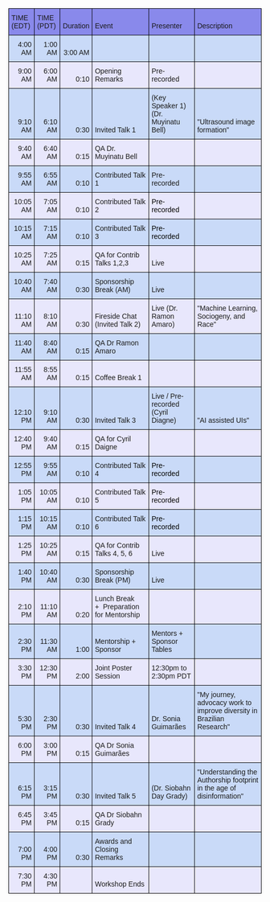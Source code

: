 <table style="border-collapse:collapse;border-spacing:0" class="tg"><thead><tr><th style="background-color:#8989EB;border-color:black;border-style:solid;border-width:1px;font-family:Arial, sans-serif;font-size:14px;font-weight:normal;overflow:hidden;padding:10px 5px;text-align:left;vertical-align:bottom;word-break:normal"><span style="background-color:#8989EB">TIME (EDT)</span></th><th style="background-color:#8989EB;border-color:black;border-style:solid;border-width:1px;font-family:Arial, sans-serif;font-size:14px;font-weight:normal;overflow:hidden;padding:10px 5px;text-align:left;vertical-align:bottom;word-break:normal"><span style="background-color:#8989EB">TIME (PDT)</span></th><th style="background-color:#8989EB;border-color:black;border-style:solid;border-width:1px;font-family:Arial, sans-serif;font-size:14px;font-weight:normal;overflow:hidden;padding:10px 5px;text-align:left;vertical-align:bottom;word-break:normal"><span style="background-color:#8989EB">Duration</span></th><th style="background-color:#8989EB;border-color:black;border-style:solid;border-width:1px;font-family:Arial, sans-serif;font-size:14px;font-weight:normal;overflow:hidden;padding:10px 5px;text-align:left;vertical-align:bottom;word-break:normal"><span style="background-color:#8989EB">Event</span></th><th style="background-color:#8989EB;border-color:black;border-style:solid;border-width:1px;font-family:Arial, sans-serif;font-size:14px;font-weight:normal;overflow:hidden;padding:10px 5px;text-align:left;vertical-align:bottom;word-break:normal"><span style="background-color:#8989EB">Presenter</span></th><th style="background-color:#8989EB;border-color:black;border-style:solid;border-width:1px;font-family:Arial, sans-serif;font-size:14px;font-weight:normal;overflow:hidden;padding:10px 5px;text-align:left;vertical-align:bottom;word-break:normal"><span style="background-color:#8989EB">Description</span></th></tr></thead><tbody><tr><td style="background-color:#C9DAF8;border-color:black;border-style:solid;border-width:1px;font-family:Arial, sans-serif;font-size:14px;overflow:hidden;padding:10px 5px;text-align:right;vertical-align:bottom;word-break:normal"><span style="background-color:#C9DAF8">4:00 AM</span></td><td style="background-color:#C9DAF8;border-color:black;border-style:solid;border-width:1px;font-family:Arial, sans-serif;font-size:14px;overflow:hidden;padding:10px 5px;text-align:right;vertical-align:bottom;word-break:normal"><span style="background-color:#C9DAF8">1:00 AM</span></td><td style="background-color:#C9DAF8;border-color:black;border-style:solid;border-width:1px;font-family:Arial, sans-serif;font-size:14px;overflow:hidden;padding:10px 5px;text-align:right;vertical-align:bottom;word-break:normal"><span style="background-color:#C9DAF8">3:00 AM</span></td><td style="background-color:#C9DAF8;border-color:black;border-style:solid;border-width:1px;font-family:Arial, sans-serif;font-size:14px;overflow:hidden;padding:10px 5px;text-align:left;vertical-align:bottom;word-break:normal"></td><td style="background-color:#C9DAF8;border-color:black;border-style:solid;border-width:1px;font-family:Arial, sans-serif;font-size:14px;overflow:hidden;padding:10px 5px;text-align:left;vertical-align:bottom;word-break:normal"></td><td style="background-color:#C9DAF8;border-color:black;border-style:solid;border-width:1px;font-family:Arial, sans-serif;font-size:14px;overflow:hidden;padding:10px 5px;text-align:left;vertical-align:bottom;word-break:normal"></td></tr><tr><td style="background-color:#E8E7FC;border-color:black;border-style:solid;border-width:1px;font-family:Arial, sans-serif;font-size:14px;overflow:hidden;padding:10px 5px;text-align:right;vertical-align:bottom;word-break:normal"><span style="background-color:#E8E7FC">9:00 AM</span></td><td style="background-color:#E8E7FC;border-color:black;border-style:solid;border-width:1px;font-family:Arial, sans-serif;font-size:14px;overflow:hidden;padding:10px 5px;text-align:right;vertical-align:bottom;word-break:normal"><span style="background-color:#E8E7FC">6:00 AM</span></td><td style="background-color:#E8E7FC;border-color:black;border-style:solid;border-width:1px;font-family:Arial, sans-serif;font-size:14px;overflow:hidden;padding:10px 5px;text-align:right;vertical-align:bottom;word-break:normal"><span style="background-color:#E8E7FC">0:10</span></td><td style="background-color:#E8E7FC;border-color:black;border-style:solid;border-width:1px;font-family:Arial, sans-serif;font-size:14px;overflow:hidden;padding:10px 5px;text-align:left;vertical-align:bottom;word-break:normal"><span style="background-color:#E8E7FC">Opening Remarks</span></td><td style="background-color:#E8E7FC;border-color:black;border-style:solid;border-width:1px;font-family:Arial, sans-serif;font-size:14px;overflow:hidden;padding:10px 5px;text-align:left;vertical-align:bottom;word-break:normal"><span style="background-color:#E8E7FC">Pre-recorded</span></td><td style="background-color:#E8E7FC;border-color:black;border-style:solid;border-width:1px;font-family:Arial, sans-serif;font-size:14px;overflow:hidden;padding:10px 5px;text-align:left;vertical-align:bottom;word-break:normal"></td></tr><tr><td style="background-color:#C9DAF8;border-color:black;border-style:solid;border-width:1px;font-family:Arial, sans-serif;font-size:14px;overflow:hidden;padding:10px 5px;text-align:right;vertical-align:bottom;word-break:normal"><span style="background-color:#C9DAF8">9:10 AM</span></td><td style="background-color:#C9DAF8;border-color:black;border-style:solid;border-width:1px;font-family:Arial, sans-serif;font-size:14px;overflow:hidden;padding:10px 5px;text-align:right;vertical-align:bottom;word-break:normal"><span style="background-color:#C9DAF8">6:10 AM</span></td><td style="background-color:#C9DAF8;border-color:black;border-style:solid;border-width:1px;font-family:Arial, sans-serif;font-size:14px;overflow:hidden;padding:10px 5px;text-align:right;vertical-align:bottom;word-break:normal"><span style="background-color:#C9DAF8">0:30</span></td><td style="background-color:#C9DAF8;border-color:black;border-style:solid;border-width:1px;font-family:Arial, sans-serif;font-size:14px;overflow:hidden;padding:10px 5px;text-align:left;vertical-align:bottom;word-break:normal"><span style="background-color:#C9DAF8">Invited Talk 1</span></td><td style="background-color:#C9DAF8;border-color:black;border-style:solid;border-width:1px;font-family:Arial, sans-serif;font-size:14px;overflow:hidden;padding:10px 5px;text-align:left;vertical-align:bottom;word-break:normal"><span style="background-color:#C9DAF8">(Key Speaker 1) (Dr. Muyinatu Bell)</span></td><td style="background-color:#C9DAF8;border-color:black;border-style:solid;border-width:1px;font-family:Arial, sans-serif;font-size:14px;overflow:hidden;padding:10px 5px;text-align:left;vertical-align:bottom;word-break:normal"><span style="background-color:#C9DAF8">"Ultrasound image formation" </span></td></tr><tr><td style="background-color:#E8E7FC;border-color:black;border-style:solid;border-width:1px;font-family:Arial, sans-serif;font-size:14px;overflow:hidden;padding:10px 5px;text-align:right;vertical-align:bottom;word-break:normal"><span style="background-color:#E8E7FC">9:40 AM</span></td><td style="background-color:#E8E7FC;border-color:black;border-style:solid;border-width:1px;font-family:Arial, sans-serif;font-size:14px;overflow:hidden;padding:10px 5px;text-align:right;vertical-align:bottom;word-break:normal"><span style="background-color:#E8E7FC">6:40 AM</span></td><td style="background-color:#E8E7FC;border-color:black;border-style:solid;border-width:1px;font-family:Arial, sans-serif;font-size:14px;overflow:hidden;padding:10px 5px;text-align:right;vertical-align:bottom;word-break:normal"><span style="background-color:#E8E7FC">0:15</span></td><td style="background-color:#E8E7FC;border-color:black;border-style:solid;border-width:1px;font-family:Arial, sans-serif;font-size:14px;overflow:hidden;padding:10px 5px;text-align:left;vertical-align:bottom;word-break:normal"><span style="background-color:#E8E7FC">QA Dr. Muyinatu Bell</span></td><td style="background-color:#E8E7FC;border-color:black;border-style:solid;border-width:1px;font-family:Arial, sans-serif;font-size:14px;overflow:hidden;padding:10px 5px;text-align:left;vertical-align:bottom;word-break:normal"></td><td style="background-color:#E8E7FC;border-color:black;border-style:solid;border-width:1px;font-family:Arial, sans-serif;font-size:14px;overflow:hidden;padding:10px 5px;text-align:left;vertical-align:bottom;word-break:normal"></td></tr><tr><td style="background-color:#C9DAF8;border-color:black;border-style:solid;border-width:1px;font-family:Arial, sans-serif;font-size:14px;overflow:hidden;padding:10px 5px;text-align:right;vertical-align:bottom;word-break:normal"><span style="background-color:#C9DAF8">9:55 AM</span></td><td style="background-color:#C9DAF8;border-color:black;border-style:solid;border-width:1px;font-family:Arial, sans-serif;font-size:14px;overflow:hidden;padding:10px 5px;text-align:right;vertical-align:bottom;word-break:normal"><span style="background-color:#C9DAF8">6:55 AM</span></td><td style="background-color:#C9DAF8;border-color:black;border-style:solid;border-width:1px;font-family:Arial, sans-serif;font-size:14px;overflow:hidden;padding:10px 5px;text-align:right;vertical-align:bottom;word-break:normal"><span style="background-color:#C9DAF8">0:10</span></td><td style="background-color:#C9DAF8;border-color:black;border-style:solid;border-width:1px;font-family:Arial, sans-serif;font-size:14px;overflow:hidden;padding:10px 5px;text-align:left;vertical-align:bottom;word-break:normal"><span style="background-color:#C9DAF8">Contributed Talk 1</span></td><td style="background-color:#C9DAF8;border-color:black;border-style:solid;border-width:1px;font-family:Arial, sans-serif;font-size:14px;overflow:hidden;padding:10px 5px;text-align:left;vertical-align:bottom;word-break:normal"><span style="background-color:#C9DAF8">Pre-recorded</span></td><td style="background-color:#C9DAF8;border-color:black;border-style:solid;border-width:1px;font-family:Arial, sans-serif;font-size:14px;overflow:hidden;padding:10px 5px;text-align:left;vertical-align:bottom;word-break:normal"></td></tr><tr><td style="background-color:#E8E7FC;border-color:black;border-style:solid;border-width:1px;font-family:Arial, sans-serif;font-size:14px;overflow:hidden;padding:10px 5px;text-align:right;vertical-align:bottom;word-break:normal"><span style="background-color:#E8E7FC">10:05 AM</span></td><td style="background-color:#E8E7FC;border-color:black;border-style:solid;border-width:1px;font-family:Arial, sans-serif;font-size:14px;overflow:hidden;padding:10px 5px;text-align:right;vertical-align:bottom;word-break:normal"><span style="background-color:#E8E7FC">7:05 AM</span></td><td style="background-color:#E8E7FC;border-color:black;border-style:solid;border-width:1px;font-family:Arial, sans-serif;font-size:14px;overflow:hidden;padding:10px 5px;text-align:right;vertical-align:bottom;word-break:normal"><span style="background-color:#E8E7FC">0:10</span></td><td style="background-color:#E8E7FC;border-color:black;border-style:solid;border-width:1px;font-family:Arial, sans-serif;font-size:14px;overflow:hidden;padding:10px 5px;text-align:left;vertical-align:bottom;word-break:normal"><span style="background-color:#E8E7FC">Contributed Talk 2</span></td><td style="background-color:#E8E7FC;border-color:black;border-style:solid;border-width:1px;font-family:Arial, sans-serif;font-size:14px;overflow:hidden;padding:10px 5px;text-align:left;vertical-align:bottom;word-break:normal"><span style="color:#000;background-color:#E8E7FC">Pre-recorded</span></td><td style="background-color:#E8E7FC;border-color:black;border-style:solid;border-width:1px;font-family:Arial, sans-serif;font-size:14px;overflow:hidden;padding:10px 5px;text-align:left;vertical-align:bottom;word-break:normal"></td></tr><tr><td style="background-color:#C9DAF8;border-color:black;border-style:solid;border-width:1px;font-family:Arial, sans-serif;font-size:14px;overflow:hidden;padding:10px 5px;text-align:right;vertical-align:bottom;word-break:normal"><span style="background-color:#C9DAF8">10:15 AM</span></td><td style="background-color:#C9DAF8;border-color:black;border-style:solid;border-width:1px;font-family:Arial, sans-serif;font-size:14px;overflow:hidden;padding:10px 5px;text-align:right;vertical-align:bottom;word-break:normal"><span style="background-color:#C9DAF8">7:15 AM</span></td><td style="background-color:#C9DAF8;border-color:black;border-style:solid;border-width:1px;font-family:Arial, sans-serif;font-size:14px;overflow:hidden;padding:10px 5px;text-align:right;vertical-align:bottom;word-break:normal"><span style="background-color:#C9DAF8">0:10</span></td><td style="background-color:#C9DAF8;border-color:black;border-style:solid;border-width:1px;font-family:Arial, sans-serif;font-size:14px;overflow:hidden;padding:10px 5px;text-align:left;vertical-align:bottom;word-break:normal"><span style="background-color:#C9DAF8">Contributed Talk 3</span></td><td style="background-color:#C9DAF8;border-color:black;border-style:solid;border-width:1px;font-family:Arial, sans-serif;font-size:14px;overflow:hidden;padding:10px 5px;text-align:left;vertical-align:bottom;word-break:normal"><span style="color:#000;background-color:#C9DAF8">Pre-recorded</span></td><td style="background-color:#C9DAF8;border-color:black;border-style:solid;border-width:1px;font-family:Arial, sans-serif;font-size:14px;overflow:hidden;padding:10px 5px;text-align:left;vertical-align:bottom;word-break:normal"></td></tr><tr><td style="background-color:#E8E7FC;border-color:black;border-style:solid;border-width:1px;font-family:Arial, sans-serif;font-size:14px;overflow:hidden;padding:10px 5px;text-align:right;vertical-align:bottom;word-break:normal"><span style="background-color:#E8E7FC">10:25 AM</span></td><td style="background-color:#E8E7FC;border-color:black;border-style:solid;border-width:1px;font-family:Arial, sans-serif;font-size:14px;overflow:hidden;padding:10px 5px;text-align:right;vertical-align:bottom;word-break:normal"><span style="background-color:#E8E7FC">7:25 AM</span></td><td style="background-color:#E8E7FC;border-color:black;border-style:solid;border-width:1px;font-family:Arial, sans-serif;font-size:14px;overflow:hidden;padding:10px 5px;text-align:right;vertical-align:bottom;word-break:normal"><span style="background-color:#E8E7FC">0:15</span></td><td style="background-color:#E8E7FC;border-color:black;border-style:solid;border-width:1px;font-family:Arial, sans-serif;font-size:14px;overflow:hidden;padding:10px 5px;text-align:left;vertical-align:bottom;word-break:normal"><span style="background-color:#E8E7FC">QA for Contrib Talks 1,2,3</span></td><td style="background-color:#E8E7FC;border-color:black;border-style:solid;border-width:1px;font-family:Arial, sans-serif;font-size:14px;overflow:hidden;padding:10px 5px;text-align:left;vertical-align:bottom;word-break:normal"><span style="background-color:#E8E7FC">Live</span></td><td style="background-color:#E8E7FC;border-color:black;border-style:solid;border-width:1px;font-family:Arial, sans-serif;font-size:14px;overflow:hidden;padding:10px 5px;text-align:left;vertical-align:bottom;word-break:normal"></td></tr><tr><td style="background-color:#C9DAF8;border-color:black;border-style:solid;border-width:1px;font-family:Arial, sans-serif;font-size:14px;overflow:hidden;padding:10px 5px;text-align:right;vertical-align:bottom;word-break:normal"><span style="background-color:#C9DAF8">10:40 AM</span></td><td style="background-color:#C9DAF8;border-color:black;border-style:solid;border-width:1px;font-family:Arial, sans-serif;font-size:14px;overflow:hidden;padding:10px 5px;text-align:right;vertical-align:bottom;word-break:normal"><span style="background-color:#C9DAF8">7:40 AM</span></td><td style="background-color:#C9DAF8;border-color:black;border-style:solid;border-width:1px;font-family:Arial, sans-serif;font-size:14px;overflow:hidden;padding:10px 5px;text-align:right;vertical-align:bottom;word-break:normal"><span style="background-color:#C9DAF8">0:30</span></td><td style="background-color:#C9DAF8;border-color:black;border-style:solid;border-width:1px;font-family:Arial, sans-serif;font-size:14px;overflow:hidden;padding:10px 5px;text-align:left;vertical-align:bottom;word-break:normal"><span style="background-color:#C9DAF8">Sponsorship Break (AM)</span></td><td style="background-color:#C9DAF8;border-color:black;border-style:solid;border-width:1px;font-family:Arial, sans-serif;font-size:14px;overflow:hidden;padding:10px 5px;text-align:left;vertical-align:bottom;word-break:normal"><span style="background-color:#C9DAF8">Live</span></td><td style="background-color:#C9DAF8;border-color:black;border-style:solid;border-width:1px;font-family:Arial, sans-serif;font-size:14px;overflow:hidden;padding:10px 5px;text-align:left;vertical-align:bottom;word-break:normal"></td></tr><tr><td style="background-color:#E8E7FC;border-color:black;border-style:solid;border-width:1px;font-family:Arial, sans-serif;font-size:14px;overflow:hidden;padding:10px 5px;text-align:right;vertical-align:bottom;word-break:normal"><span style="background-color:#E8E7FC">11:10 AM</span></td><td style="background-color:#E8E7FC;border-color:black;border-style:solid;border-width:1px;font-family:Arial, sans-serif;font-size:14px;overflow:hidden;padding:10px 5px;text-align:right;vertical-align:bottom;word-break:normal"><span style="background-color:#E8E7FC">8:10 AM</span></td><td style="background-color:#E8E7FC;border-color:black;border-style:solid;border-width:1px;font-family:Arial, sans-serif;font-size:14px;overflow:hidden;padding:10px 5px;text-align:right;vertical-align:bottom;word-break:normal"><span style="background-color:#E8E7FC">0:30</span></td><td style="background-color:#E8E7FC;border-color:black;border-style:solid;border-width:1px;font-family:Arial, sans-serif;font-size:14px;overflow:hidden;padding:10px 5px;text-align:left;vertical-align:bottom;word-break:normal"><span style="background-color:#E8E7FC">Fireside Chat (Invited Talk 2) </span></td><td style="background-color:#E8E7FC;border-color:black;border-style:solid;border-width:1px;font-family:Arial, sans-serif;font-size:14px;overflow:hidden;padding:10px 5px;text-align:left;vertical-align:bottom;word-break:normal"><span style="background-color:#E8E7FC">Live (Dr. Ramon Amaro)</span></td><td style="background-color:#E8E7FC;border-color:black;border-style:solid;border-width:1px;font-family:Arial, sans-serif;font-size:14px;overflow:hidden;padding:10px 5px;text-align:left;vertical-align:bottom;word-break:normal"><span style="background-color:#E8E7FC">"Machine Learning, Sociogeny, and Race"</span></td></tr><tr><td style="background-color:#C9DAF8;border-color:black;border-style:solid;border-width:1px;font-family:Arial, sans-serif;font-size:14px;overflow:hidden;padding:10px 5px;text-align:right;vertical-align:bottom;word-break:normal"><span style="background-color:#C9DAF8">11:40 AM</span></td><td style="background-color:#C9DAF8;border-color:black;border-style:solid;border-width:1px;font-family:Arial, sans-serif;font-size:14px;overflow:hidden;padding:10px 5px;text-align:right;vertical-align:bottom;word-break:normal"><span style="background-color:#C9DAF8">8:40 AM</span></td><td style="background-color:#C9DAF8;border-color:black;border-style:solid;border-width:1px;font-family:Arial, sans-serif;font-size:14px;overflow:hidden;padding:10px 5px;text-align:right;vertical-align:bottom;word-break:normal"><span style="background-color:#C9DAF8">0:15</span></td><td style="background-color:#C9DAF8;border-color:black;border-style:solid;border-width:1px;font-family:Arial, sans-serif;font-size:14px;overflow:hidden;padding:10px 5px;text-align:left;vertical-align:bottom;word-break:normal"><span style="background-color:#C9DAF8">QA Dr Ramon Amaro</span></td><td style="background-color:#C9DAF8;border-color:black;border-style:solid;border-width:1px;font-family:Arial, sans-serif;font-size:14px;overflow:hidden;padding:10px 5px;text-align:left;vertical-align:bottom;word-break:normal"></td><td style="background-color:#C9DAF8;border-color:black;border-style:solid;border-width:1px;font-family:Arial, sans-serif;font-size:14px;overflow:hidden;padding:10px 5px;text-align:left;vertical-align:bottom;word-break:normal"></td></tr><tr><td style="background-color:#E8E7FC;border-color:black;border-style:solid;border-width:1px;font-family:Arial, sans-serif;font-size:14px;overflow:hidden;padding:10px 5px;text-align:right;vertical-align:bottom;word-break:normal"><span style="background-color:#E8E7FC">11:55 AM</span></td><td style="background-color:#E8E7FC;border-color:black;border-style:solid;border-width:1px;font-family:Arial, sans-serif;font-size:14px;overflow:hidden;padding:10px 5px;text-align:right;vertical-align:bottom;word-break:normal"><span style="background-color:#E8E7FC">8:55 AM</span></td><td style="background-color:#E8E7FC;border-color:black;border-style:solid;border-width:1px;font-family:Arial, sans-serif;font-size:14px;overflow:hidden;padding:10px 5px;text-align:right;vertical-align:bottom;word-break:normal"><span style="background-color:#E8E7FC">0:15</span></td><td style="background-color:#E8E7FC;border-color:black;border-style:solid;border-width:1px;font-family:Arial, sans-serif;font-size:14px;overflow:hidden;padding:10px 5px;text-align:left;vertical-align:bottom;word-break:normal"><span style="background-color:#E8E7FC">Coffee Break 1</span></td><td style="background-color:#E8E7FC;border-color:black;border-style:solid;border-width:1px;font-family:Arial, sans-serif;font-size:14px;overflow:hidden;padding:10px 5px;text-align:left;vertical-align:bottom;word-break:normal"></td><td style="background-color:#E8E7FC;border-color:black;border-style:solid;border-width:1px;font-family:Arial, sans-serif;font-size:14px;overflow:hidden;padding:10px 5px;text-align:left;vertical-align:bottom;word-break:normal"></td></tr><tr><td style="background-color:#C9DAF8;border-color:black;border-style:solid;border-width:1px;font-family:Arial, sans-serif;font-size:14px;overflow:hidden;padding:10px 5px;text-align:right;vertical-align:bottom;word-break:normal"><span style="background-color:#C9DAF8">12:10 PM</span></td><td style="background-color:#C9DAF8;border-color:black;border-style:solid;border-width:1px;font-family:Arial, sans-serif;font-size:14px;overflow:hidden;padding:10px 5px;text-align:right;vertical-align:bottom;word-break:normal"><span style="background-color:#C9DAF8">9:10 AM</span></td><td style="background-color:#C9DAF8;border-color:black;border-style:solid;border-width:1px;font-family:Arial, sans-serif;font-size:14px;overflow:hidden;padding:10px 5px;text-align:right;vertical-align:bottom;word-break:normal"><span style="background-color:#C9DAF8">0:30</span></td><td style="background-color:#C9DAF8;border-color:black;border-style:solid;border-width:1px;font-family:Arial, sans-serif;font-size:14px;overflow:hidden;padding:10px 5px;text-align:left;vertical-align:bottom;word-break:normal"><span style="background-color:#C9DAF8">Invited Talk 3</span></td><td style="background-color:#C9DAF8;border-color:black;border-style:solid;border-width:1px;font-family:Arial, sans-serif;font-size:14px;overflow:hidden;padding:10px 5px;text-align:left;vertical-align:bottom;word-break:normal"><span style="background-color:#C9DAF8">Live / Pre-recorded (Cyril Diagne)</span></td><td style="background-color:#C9DAF8;border-color:black;border-style:solid;border-width:1px;font-family:Arial, sans-serif;font-size:14px;overflow:hidden;padding:10px 5px;text-align:left;vertical-align:bottom;word-break:normal"><span style="background-color:#C9DAF8">"AI assisted UIs"</span></td></tr><tr><td style="background-color:#E8E7FC;border-color:black;border-style:solid;border-width:1px;font-family:Arial, sans-serif;font-size:14px;overflow:hidden;padding:10px 5px;text-align:right;vertical-align:bottom;word-break:normal"><span style="background-color:#E8E7FC">12:40 PM</span></td><td style="background-color:#E8E7FC;border-color:black;border-style:solid;border-width:1px;font-family:Arial, sans-serif;font-size:14px;overflow:hidden;padding:10px 5px;text-align:right;vertical-align:bottom;word-break:normal"><span style="background-color:#E8E7FC">9:40 AM</span></td><td style="background-color:#E8E7FC;border-color:black;border-style:solid;border-width:1px;font-family:Arial, sans-serif;font-size:14px;overflow:hidden;padding:10px 5px;text-align:right;vertical-align:bottom;word-break:normal"><span style="background-color:#E8E7FC">0:15</span></td><td style="background-color:#E8E7FC;border-color:black;border-style:solid;border-width:1px;font-family:Arial, sans-serif;font-size:14px;overflow:hidden;padding:10px 5px;text-align:left;vertical-align:bottom;word-break:normal"><span style="background-color:#E8E7FC">QA for Cyril Daigne</span></td><td style="background-color:#E8E7FC;border-color:black;border-style:solid;border-width:1px;font-family:Arial, sans-serif;font-size:14px;overflow:hidden;padding:10px 5px;text-align:left;vertical-align:bottom;word-break:normal"></td><td style="background-color:#E8E7FC;border-color:black;border-style:solid;border-width:1px;font-family:Arial, sans-serif;font-size:14px;overflow:hidden;padding:10px 5px;text-align:left;vertical-align:bottom;word-break:normal"></td></tr><tr><td style="background-color:#C9DAF8;border-color:black;border-style:solid;border-width:1px;font-family:Arial, sans-serif;font-size:14px;overflow:hidden;padding:10px 5px;text-align:right;vertical-align:bottom;word-break:normal"><span style="background-color:#C9DAF8">12:55 PM</span></td><td style="background-color:#C9DAF8;border-color:black;border-style:solid;border-width:1px;font-family:Arial, sans-serif;font-size:14px;overflow:hidden;padding:10px 5px;text-align:right;vertical-align:bottom;word-break:normal"><span style="background-color:#C9DAF8">9:55 AM</span></td><td style="background-color:#C9DAF8;border-color:black;border-style:solid;border-width:1px;font-family:Arial, sans-serif;font-size:14px;overflow:hidden;padding:10px 5px;text-align:right;vertical-align:bottom;word-break:normal"><span style="background-color:#C9DAF8">0:10</span></td><td style="background-color:#C9DAF8;border-color:black;border-style:solid;border-width:1px;font-family:Arial, sans-serif;font-size:14px;overflow:hidden;padding:10px 5px;text-align:left;vertical-align:bottom;word-break:normal"><span style="background-color:#C9DAF8">Contributed Talk 4</span></td><td style="background-color:#C9DAF8;border-color:black;border-style:solid;border-width:1px;font-family:Arial, sans-serif;font-size:14px;overflow:hidden;padding:10px 5px;text-align:left;vertical-align:bottom;word-break:normal"><span style="color:#000;background-color:#C9DAF8">Pre-recorded</span></td><td style="background-color:#C9DAF8;border-color:black;border-style:solid;border-width:1px;font-family:Arial, sans-serif;font-size:14px;overflow:hidden;padding:10px 5px;text-align:left;vertical-align:bottom;word-break:normal"></td></tr><tr><td style="background-color:#E8E7FC;border-color:black;border-style:solid;border-width:1px;font-family:Arial, sans-serif;font-size:14px;overflow:hidden;padding:10px 5px;text-align:right;vertical-align:bottom;word-break:normal"><span style="background-color:#E8E7FC">1:05 PM</span></td><td style="background-color:#E8E7FC;border-color:black;border-style:solid;border-width:1px;font-family:Arial, sans-serif;font-size:14px;overflow:hidden;padding:10px 5px;text-align:right;vertical-align:bottom;word-break:normal"><span style="background-color:#E8E7FC">10:05 AM</span></td><td style="background-color:#E8E7FC;border-color:black;border-style:solid;border-width:1px;font-family:Arial, sans-serif;font-size:14px;overflow:hidden;padding:10px 5px;text-align:right;vertical-align:bottom;word-break:normal"><span style="background-color:#E8E7FC">0:10</span></td><td style="background-color:#E8E7FC;border-color:black;border-style:solid;border-width:1px;font-family:Arial, sans-serif;font-size:14px;overflow:hidden;padding:10px 5px;text-align:left;vertical-align:bottom;word-break:normal"><span style="background-color:#E8E7FC">Contributed Talk 5</span></td><td style="background-color:#E8E7FC;border-color:black;border-style:solid;border-width:1px;font-family:Arial, sans-serif;font-size:14px;overflow:hidden;padding:10px 5px;text-align:left;vertical-align:bottom;word-break:normal"><span style="color:#000;background-color:#E8E7FC">Pre-recorded</span></td><td style="background-color:#E8E7FC;border-color:black;border-style:solid;border-width:1px;font-family:Arial, sans-serif;font-size:14px;overflow:hidden;padding:10px 5px;text-align:left;vertical-align:bottom;word-break:normal"></td></tr><tr><td style="background-color:#C9DAF8;border-color:black;border-style:solid;border-width:1px;font-family:Arial, sans-serif;font-size:14px;overflow:hidden;padding:10px 5px;text-align:right;vertical-align:bottom;word-break:normal"><span style="background-color:#C9DAF8">1:15 PM</span></td><td style="background-color:#C9DAF8;border-color:black;border-style:solid;border-width:1px;font-family:Arial, sans-serif;font-size:14px;overflow:hidden;padding:10px 5px;text-align:right;vertical-align:bottom;word-break:normal"><span style="background-color:#C9DAF8">10:15 AM</span></td><td style="background-color:#C9DAF8;border-color:black;border-style:solid;border-width:1px;font-family:Arial, sans-serif;font-size:14px;overflow:hidden;padding:10px 5px;text-align:right;vertical-align:bottom;word-break:normal"><span style="background-color:#C9DAF8">0:10</span></td><td style="background-color:#C9DAF8;border-color:black;border-style:solid;border-width:1px;font-family:Arial, sans-serif;font-size:14px;overflow:hidden;padding:10px 5px;text-align:left;vertical-align:bottom;word-break:normal"><span style="background-color:#C9DAF8">Contributed Talk 6</span></td><td style="background-color:#C9DAF8;border-color:black;border-style:solid;border-width:1px;font-family:Arial, sans-serif;font-size:14px;overflow:hidden;padding:10px 5px;text-align:left;vertical-align:bottom;word-break:normal"><span style="color:#000;background-color:#C9DAF8">Pre-recorded</span></td><td style="background-color:#C9DAF8;border-color:black;border-style:solid;border-width:1px;font-family:Arial, sans-serif;font-size:14px;overflow:hidden;padding:10px 5px;text-align:left;vertical-align:bottom;word-break:normal"></td></tr><tr><td style="background-color:#E8E7FC;border-color:black;border-style:solid;border-width:1px;font-family:Arial, sans-serif;font-size:14px;overflow:hidden;padding:10px 5px;text-align:right;vertical-align:bottom;word-break:normal"><span style="background-color:#E8E7FC">1:25 PM</span></td><td style="background-color:#E8E7FC;border-color:black;border-style:solid;border-width:1px;font-family:Arial, sans-serif;font-size:14px;overflow:hidden;padding:10px 5px;text-align:right;vertical-align:bottom;word-break:normal"><span style="background-color:#E8E7FC">10:25 AM</span></td><td style="background-color:#E8E7FC;border-color:black;border-style:solid;border-width:1px;font-family:Arial, sans-serif;font-size:14px;overflow:hidden;padding:10px 5px;text-align:right;vertical-align:bottom;word-break:normal"><span style="background-color:#E8E7FC">0:15</span></td><td style="background-color:#E8E7FC;border-color:black;border-style:solid;border-width:1px;font-family:Arial, sans-serif;font-size:14px;overflow:hidden;padding:10px 5px;text-align:left;vertical-align:bottom;word-break:normal"><span style="background-color:#E8E7FC">QA for Contrib Talks 4, 5, 6</span></td><td style="background-color:#E8E7FC;border-color:black;border-style:solid;border-width:1px;font-family:Arial, sans-serif;font-size:14px;overflow:hidden;padding:10px 5px;text-align:left;vertical-align:bottom;word-break:normal"><span style="background-color:#E8E7FC">Live</span></td><td style="background-color:#E8E7FC;border-color:black;border-style:solid;border-width:1px;font-family:Arial, sans-serif;font-size:14px;overflow:hidden;padding:10px 5px;text-align:left;vertical-align:bottom;word-break:normal"></td></tr><tr><td style="background-color:#C9DAF8;border-color:black;border-style:solid;border-width:1px;font-family:Arial, sans-serif;font-size:14px;overflow:hidden;padding:10px 5px;text-align:right;vertical-align:bottom;word-break:normal"><span style="background-color:#C9DAF8">1:40 PM</span></td><td style="background-color:#C9DAF8;border-color:black;border-style:solid;border-width:1px;font-family:Arial, sans-serif;font-size:14px;overflow:hidden;padding:10px 5px;text-align:right;vertical-align:bottom;word-break:normal"><span style="background-color:#C9DAF8">10:40 AM</span></td><td style="background-color:#C9DAF8;border-color:black;border-style:solid;border-width:1px;font-family:Arial, sans-serif;font-size:14px;overflow:hidden;padding:10px 5px;text-align:right;vertical-align:bottom;word-break:normal"><span style="background-color:#C9DAF8">0:30</span></td><td style="background-color:#C9DAF8;border-color:black;border-style:solid;border-width:1px;font-family:Arial, sans-serif;font-size:14px;overflow:hidden;padding:10px 5px;text-align:left;vertical-align:bottom;word-break:normal"><span style="background-color:#C9DAF8">Sponsorship Break (PM)</span></td><td style="background-color:#C9DAF8;border-color:black;border-style:solid;border-width:1px;font-family:Arial, sans-serif;font-size:14px;overflow:hidden;padding:10px 5px;text-align:left;vertical-align:bottom;word-break:normal"><span style="background-color:#C9DAF8">Live</span></td><td style="background-color:#C9DAF8;border-color:black;border-style:solid;border-width:1px;font-family:Arial, sans-serif;font-size:14px;overflow:hidden;padding:10px 5px;text-align:left;vertical-align:bottom;word-break:normal"></td></tr><tr><td style="background-color:#E8E7FC;border-color:black;border-style:solid;border-width:1px;font-family:Arial, sans-serif;font-size:14px;overflow:hidden;padding:10px 5px;text-align:right;vertical-align:bottom;word-break:normal"><span style="background-color:#E8E7FC">2:10 PM</span></td><td style="background-color:#E8E7FC;border-color:black;border-style:solid;border-width:1px;font-family:Arial, sans-serif;font-size:14px;overflow:hidden;padding:10px 5px;text-align:right;vertical-align:bottom;word-break:normal"><span style="background-color:#E8E7FC">11:10 AM</span></td><td style="background-color:#E8E7FC;border-color:black;border-style:solid;border-width:1px;font-family:Arial, sans-serif;font-size:14px;overflow:hidden;padding:10px 5px;text-align:right;vertical-align:bottom;word-break:normal"><span style="background-color:#E8E7FC">0:20</span></td><td style="background-color:#E8E7FC;border-color:black;border-style:solid;border-width:1px;font-family:Arial, sans-serif;font-size:14px;overflow:hidden;padding:10px 5px;text-align:left;vertical-align:top;word-break:normal">Lunch Break +&nbsp;&nbsp;Preparation for Mentorship</td><td style="background-color:#E8E7FC;border-color:black;border-style:solid;border-width:1px;font-family:Arial, sans-serif;font-size:14px;overflow:hidden;padding:10px 5px;text-align:left;vertical-align:bottom;word-break:normal"></td><td style="background-color:#E8E7FC;border-color:black;border-style:solid;border-width:1px;font-family:Arial, sans-serif;font-size:14px;overflow:hidden;padding:10px 5px;text-align:left;vertical-align:bottom;word-break:normal"></td></tr><tr><td style="background-color:#C9DAF8;border-color:black;border-style:solid;border-width:1px;font-family:Arial, sans-serif;font-size:14px;overflow:hidden;padding:10px 5px;text-align:right;vertical-align:bottom;word-break:normal"><span style="background-color:#C9DAF8">2:30 PM</span></td><td style="background-color:#C9DAF8;border-color:black;border-style:solid;border-width:1px;font-family:Arial, sans-serif;font-size:14px;overflow:hidden;padding:10px 5px;text-align:right;vertical-align:bottom;word-break:normal"><span style="background-color:#C9DAF8">11:30 AM</span></td><td style="background-color:#C9DAF8;border-color:black;border-style:solid;border-width:1px;font-family:Arial, sans-serif;font-size:14px;overflow:hidden;padding:10px 5px;text-align:right;vertical-align:bottom;word-break:normal"><span style="background-color:#C9DAF8">1:00</span></td><td style="background-color:#C9DAF8;border-color:black;border-style:solid;border-width:1px;font-family:Arial, sans-serif;font-size:14px;overflow:hidden;padding:10px 5px;text-align:left;vertical-align:bottom;word-break:normal"><span style="background-color:#C9DAF8">Mentorship + Sponsor</span></td><td style="background-color:#C9DAF8;border-color:black;border-style:solid;border-width:1px;font-family:Arial, sans-serif;font-size:14px;overflow:hidden;padding:10px 5px;text-align:left;vertical-align:bottom;word-break:normal"><span style="background-color:#C9DAF8">Mentors + Sponsor Tables</span></td><td style="background-color:#C9DAF8;border-color:black;border-style:solid;border-width:1px;font-family:Arial, sans-serif;font-size:14px;overflow:hidden;padding:10px 5px;text-align:left;vertical-align:bottom;word-break:normal"></td></tr><tr><td style="background-color:#E8E7FC;border-color:black;border-style:solid;border-width:1px;font-family:Arial, sans-serif;font-size:14px;overflow:hidden;padding:10px 5px;text-align:right;vertical-align:bottom;word-break:normal"><span style="background-color:#E8E7FC">3:30 PM</span></td><td style="background-color:#E8E7FC;border-color:black;border-style:solid;border-width:1px;font-family:Arial, sans-serif;font-size:14px;overflow:hidden;padding:10px 5px;text-align:right;vertical-align:bottom;word-break:normal"><span style="background-color:#E8E7FC">12:30 PM</span></td><td style="background-color:#E8E7FC;border-color:black;border-style:solid;border-width:1px;font-family:Arial, sans-serif;font-size:14px;overflow:hidden;padding:10px 5px;text-align:right;vertical-align:bottom;word-break:normal"><span style="background-color:#E8E7FC">2:00</span></td><td style="background-color:#E8E7FC;border-color:black;border-style:solid;border-width:1px;font-family:Arial, sans-serif;font-size:14px;overflow:hidden;padding:10px 5px;text-align:left;vertical-align:bottom;word-break:normal"><span style="background-color:#E8E7FC">Joint Poster Session</span></td><td style="background-color:#E8E7FC;border-color:black;border-style:solid;border-width:1px;font-family:Arial, sans-serif;font-size:14px;overflow:hidden;padding:10px 5px;text-align:left;vertical-align:bottom;word-break:normal"><span style="background-color:#E8E7FC">12:30pm to 2:30pm PDT</span></td><td style="background-color:#E8E7FC;border-color:black;border-style:solid;border-width:1px;font-family:Arial, sans-serif;font-size:14px;overflow:hidden;padding:10px 5px;text-align:left;vertical-align:bottom;word-break:normal"></td></tr><tr><td style="background-color:#C9DAF8;border-color:black;border-style:solid;border-width:1px;font-family:Arial, sans-serif;font-size:14px;overflow:hidden;padding:10px 5px;text-align:right;vertical-align:bottom;word-break:normal"><span style="background-color:#C9DAF8">5:30 PM</span></td><td style="background-color:#C9DAF8;border-color:black;border-style:solid;border-width:1px;font-family:Arial, sans-serif;font-size:14px;overflow:hidden;padding:10px 5px;text-align:right;vertical-align:bottom;word-break:normal"><span style="background-color:#C9DAF8">2:30 PM</span></td><td style="background-color:#C9DAF8;border-color:black;border-style:solid;border-width:1px;font-family:Arial, sans-serif;font-size:14px;overflow:hidden;padding:10px 5px;text-align:right;vertical-align:bottom;word-break:normal"><span style="background-color:#C9DAF8">0:30</span></td><td style="background-color:#C9DAF8;border-color:black;border-style:solid;border-width:1px;font-family:Arial, sans-serif;font-size:14px;overflow:hidden;padding:10px 5px;text-align:left;vertical-align:bottom;word-break:normal"><span style="background-color:#C9DAF8">Invited Talk 4</span></td><td style="background-color:#C9DAF8;border-color:black;border-style:solid;border-width:1px;font-family:Arial, sans-serif;font-size:14px;overflow:hidden;padding:10px 5px;text-align:left;vertical-align:bottom;word-break:normal"><span style="background-color:#C9DAF8">Dr. Sonia Guimarães</span></td><td style="background-color:#C9DAF8;border-color:black;border-style:solid;border-width:1px;font-family:Arial, sans-serif;font-size:14px;overflow:hidden;padding:10px 5px;text-align:left;vertical-align:bottom;word-break:normal"><span style="background-color:#C9DAF8">"My journey, advocacy work to improve diversity in Brazilian Research"</span></td></tr><tr><td style="background-color:#E8E7FC;border-color:black;border-style:solid;border-width:1px;font-family:Arial, sans-serif;font-size:14px;overflow:hidden;padding:10px 5px;text-align:right;vertical-align:bottom;word-break:normal"><span style="background-color:#E8E7FC">6:00 PM</span></td><td style="background-color:#E8E7FC;border-color:black;border-style:solid;border-width:1px;font-family:Arial, sans-serif;font-size:14px;overflow:hidden;padding:10px 5px;text-align:right;vertical-align:bottom;word-break:normal"><span style="background-color:#E8E7FC">3:00 PM</span></td><td style="background-color:#E8E7FC;border-color:black;border-style:solid;border-width:1px;font-family:Arial, sans-serif;font-size:14px;overflow:hidden;padding:10px 5px;text-align:right;vertical-align:bottom;word-break:normal"><span style="background-color:#E8E7FC">0:15</span></td><td style="background-color:#E8E7FC;border-color:black;border-style:solid;border-width:1px;font-family:Arial, sans-serif;font-size:14px;overflow:hidden;padding:10px 5px;text-align:left;vertical-align:bottom;word-break:normal"><span style="background-color:#E8E7FC">QA Dr Sonia Guimarães</span></td><td style="background-color:#E8E7FC;border-color:black;border-style:solid;border-width:1px;font-family:Arial, sans-serif;font-size:14px;overflow:hidden;padding:10px 5px;text-align:left;vertical-align:bottom;word-break:normal"></td><td style="background-color:#E8E7FC;border-color:black;border-style:solid;border-width:1px;font-family:Arial, sans-serif;font-size:14px;overflow:hidden;padding:10px 5px;text-align:left;vertical-align:bottom;word-break:normal"></td></tr><tr><td style="background-color:#C9DAF8;border-color:black;border-style:solid;border-width:1px;font-family:Arial, sans-serif;font-size:14px;overflow:hidden;padding:10px 5px;text-align:right;vertical-align:bottom;word-break:normal"><span style="background-color:#C9DAF8">6:15 PM</span></td><td style="background-color:#C9DAF8;border-color:black;border-style:solid;border-width:1px;font-family:Arial, sans-serif;font-size:14px;overflow:hidden;padding:10px 5px;text-align:right;vertical-align:bottom;word-break:normal"><span style="background-color:#C9DAF8">3:15 PM</span></td><td style="background-color:#C9DAF8;border-color:black;border-style:solid;border-width:1px;font-family:Arial, sans-serif;font-size:14px;overflow:hidden;padding:10px 5px;text-align:right;vertical-align:bottom;word-break:normal"><span style="background-color:#C9DAF8">0:30</span></td><td style="background-color:#C9DAF8;border-color:black;border-style:solid;border-width:1px;font-family:Arial, sans-serif;font-size:14px;overflow:hidden;padding:10px 5px;text-align:left;vertical-align:bottom;word-break:normal"><span style="background-color:#C9DAF8">Invited Talk 5</span></td><td style="background-color:#C9DAF8;border-color:black;border-style:solid;border-width:1px;font-family:Arial, sans-serif;font-size:14px;overflow:hidden;padding:10px 5px;text-align:left;vertical-align:bottom;word-break:normal"><span style="background-color:#C9DAF8">(Dr. Siobahn Day Grady)</span></td><td style="background-color:#C9DAF8;border-color:black;border-style:solid;border-width:1px;font-family:Arial, sans-serif;font-size:14px;overflow:hidden;padding:10px 5px;text-align:left;vertical-align:bottom;word-break:normal"><span style="background-color:#C9DAF8">"Understanding the Authorship footprint in the age of disinformation"</span></td></tr><tr><td style="background-color:#E8E7FC;border-color:black;border-style:solid;border-width:1px;font-family:Arial, sans-serif;font-size:14px;overflow:hidden;padding:10px 5px;text-align:right;vertical-align:bottom;word-break:normal"><span style="background-color:#E8E7FC">6:45 PM</span></td><td style="background-color:#E8E7FC;border-color:black;border-style:solid;border-width:1px;font-family:Arial, sans-serif;font-size:14px;overflow:hidden;padding:10px 5px;text-align:right;vertical-align:bottom;word-break:normal"><span style="background-color:#E8E7FC">3:45 PM</span></td><td style="background-color:#E8E7FC;border-color:black;border-style:solid;border-width:1px;font-family:Arial, sans-serif;font-size:14px;overflow:hidden;padding:10px 5px;text-align:right;vertical-align:bottom;word-break:normal"><span style="background-color:#E8E7FC">0:15</span></td><td style="background-color:#E8E7FC;border-color:black;border-style:solid;border-width:1px;font-family:Arial, sans-serif;font-size:14px;overflow:hidden;padding:10px 5px;text-align:left;vertical-align:bottom;word-break:normal"><span style="background-color:#E8E7FC">QA Dr Siobahn Grady</span></td><td style="background-color:#E8E7FC;border-color:black;border-style:solid;border-width:1px;font-family:Arial, sans-serif;font-size:14px;overflow:hidden;padding:10px 5px;text-align:left;vertical-align:bottom;word-break:normal"></td><td style="background-color:#E8E7FC;border-color:black;border-style:solid;border-width:1px;font-family:Arial, sans-serif;font-size:14px;overflow:hidden;padding:10px 5px;text-align:left;vertical-align:bottom;word-break:normal"></td></tr><tr><td style="background-color:#C9DAF8;border-color:black;border-style:solid;border-width:1px;font-family:Arial, sans-serif;font-size:14px;overflow:hidden;padding:10px 5px;text-align:right;vertical-align:bottom;word-break:normal"><span style="background-color:#C9DAF8">7:00 PM</span></td><td style="background-color:#C9DAF8;border-color:black;border-style:solid;border-width:1px;font-family:Arial, sans-serif;font-size:14px;overflow:hidden;padding:10px 5px;text-align:right;vertical-align:bottom;word-break:normal"><span style="background-color:#C9DAF8">4:00 PM</span></td><td style="background-color:#C9DAF8;border-color:black;border-style:solid;border-width:1px;font-family:Arial, sans-serif;font-size:14px;overflow:hidden;padding:10px 5px;text-align:right;vertical-align:bottom;word-break:normal"><span style="background-color:#C9DAF8">0:30</span></td><td style="background-color:#C9DAF8;border-color:black;border-style:solid;border-width:1px;font-family:Arial, sans-serif;font-size:14px;overflow:hidden;padding:10px 5px;text-align:left;vertical-align:bottom;word-break:normal"><span style="background-color:#C9DAF8">Awards and Closing Remarks</span></td><td style="background-color:#C9DAF8;border-color:black;border-style:solid;border-width:1px;font-family:Arial, sans-serif;font-size:14px;overflow:hidden;padding:10px 5px;text-align:left;vertical-align:bottom;word-break:normal"></td><td style="background-color:#C9DAF8;border-color:black;border-style:solid;border-width:1px;font-family:Arial, sans-serif;font-size:14px;overflow:hidden;padding:10px 5px;text-align:left;vertical-align:bottom;word-break:normal"></td></tr><tr><td style="background-color:#E8E7FC;border-color:black;border-style:solid;border-width:1px;font-family:Arial, sans-serif;font-size:14px;overflow:hidden;padding:10px 5px;text-align:right;vertical-align:bottom;word-break:normal"><span style="background-color:#E8E7FC">7:30 PM</span></td><td style="background-color:#E8E7FC;border-color:black;border-style:solid;border-width:1px;font-family:Arial, sans-serif;font-size:14px;overflow:hidden;padding:10px 5px;text-align:right;vertical-align:bottom;word-break:normal"><span style="background-color:#E8E7FC">4:30 PM</span></td><td style="background-color:#E8E7FC;border-color:black;border-style:solid;border-width:1px;font-family:Arial, sans-serif;font-size:14px;overflow:hidden;padding:10px 5px;text-align:left;vertical-align:bottom;word-break:normal"></td><td style="background-color:#E8E7FC;border-color:black;border-style:solid;border-width:1px;font-family:Arial, sans-serif;font-size:14px;overflow:hidden;padding:10px 5px;text-align:left;vertical-align:bottom;word-break:normal"><span style="background-color:#E8E7FC">Workshop Ends</span></td><td style="background-color:#E8E7FC;border-color:black;border-style:solid;border-width:1px;font-family:Arial, sans-serif;font-size:14px;overflow:hidden;padding:10px 5px;text-align:left;vertical-align:bottom;word-break:normal"></td><td style="background-color:#E8E7FC;border-color:black;border-style:solid;border-width:1px;font-family:Arial, sans-serif;font-size:14px;overflow:hidden;padding:10px 5px;text-align:left;vertical-align:bottom;word-break:normal"></td></tr></tbody></table>